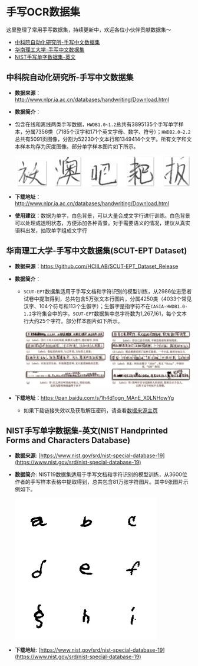 # 手写OCR数据集
这里整理了常用手写数据集，持续更新中，欢迎各位小伙伴贡献数据集～
- [中科院自动化研究所-手写中文数据集](#中科院自动化研究所-手写中文数据集)
- [华南理工大学-手写中文数据集](#华南理工大学-手写中文数据集)
- [NIST手写单字数据集-英文](#NIST手写单字数据集-英文)



<a name="中科院自动化研究所-手写中文数据集"></a>
## 中科院自动化研究所-手写中文数据集
- **数据来源**：http://www.nlpr.ia.ac.cn/databases/handwriting/Download.html

- **数据简介**：
  
* 包含在线和离线两类手写数据，`HWDB1.0~1.2`总共有3895135个手写单字样本，分属7356类（7185个汉字和171个英文字母、数字、符号）；`HWDB2.0~2.2`总共有5091页图像，分割为52230个文本行和1349414个文字。所有文字和文本样本均存为灰度图像。部分单字样本图片如下所示。
  
    ![](../datasets/CASIA_0.jpg)
    
- **下载地址**：http://www.nlpr.ia.ac.cn/databases/handwriting/Download.html

- **使用建议**：数据为单字，白色背景，可以大量合成文字行进行训练。白色背景可以处理成透明状态，方便添加各种背景。对于需要语义的情况，建议从真实语料出发，抽取单字组成文字行



<a name="华南理工大学-手写中文数据集"></a>

## 华南理工大学-手写中文数据集(SCUT-EPT Dataset)

- **数据来源**：https://github.com/HCIILAB/SCUT-EPT_Dataset_Release

- **数据简介**：

  * `SCUT-EPT`数据集适用于手写文档和字符识别的模型训练，从2986位志愿者试卷中提取得到，总共包含5万张文本行图片，分属4250类（4033个常见汉字、104个符号和113个生僻字）；生僻字是指字符不在`CASIA-HWDB1.0-1.2`字符集合中的字。`SCUT-EPT`数据集中总字符数为1,267,161，每个文本行大约25个字符。部分样本图片如下所示。

    ![](../datasets/SCUT_0.jpg)

- **下载地址**：https://pan.baidu.com/s/1h4d1ogn_MAnE_X0LNHowYg

  * 如果下载链接失效以及获取解压密码，请查看[数据来源主页](https://github.com/HCIILAB/SCUT-EPT_Dataset_Release)



<a name="NIST手写单字数据集-英文"></a>

## NIST手写单字数据集-英文(NIST Handprinted Forms and Characters Database)

- **数据来源**: [https://www.nist.gov/srd/nist-special-database-19](https://www.nist.gov/srd/nist-special-database-19)

- **数据简介**: NIST19数据集适用于手写文档和字符识别的模型训练，从3600位作者的手写样本表格中提取得到，总共包含81万张字符图片。其中9张图片示例如下。

    ![](../datasets/nist_demo.png)


- **下载地址**: [https://www.nist.gov/srd/nist-special-database-19](https://www.nist.gov/srd/nist-special-database-19)
